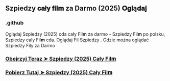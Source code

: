 ## Szpiedzy 𝐜𝐚ł𝐲 𝐟𝐢𝐥𝐦 za Darmo (2025) 𝐎𝐠𝐥ą𝐝𝐚𝐣

### .github

Oglądaj Szpiedzy (2025) cda cały Fil𝐦 za darmo - Szpiedzy Fil𝐦  po polsku, Szpiedzy caly Fil𝐦 cda. Oglądaj Fil Szpiedzy . Gdzie można oglądać Szpiedzy Fily za Darmo

### [Obejrzyj Teraz ➤ Szpiedzy (2025) Cały Fil𝐦 ](https://watching4khdmovies.blogspot.com/2025/05/black-bag.html)

### [Pobierz Tutaj ➤ Szpiedzy (2025) Cały Fil𝐦 ](https://watching4khdmovies.blogspot.com/2025/05/black-bag.html)
